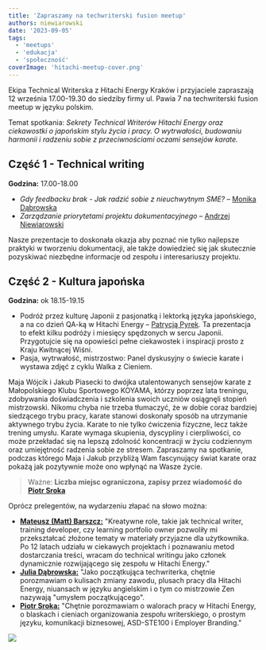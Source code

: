 ```yaml
---
title: 'Zapraszamy na techwriterski fusion meetup'
authors: niewiarowski
date: '2023-09-05'
tags:
  - 'meetups'
  - 'edukacja'
  - 'społeczność'
coverImage: 'hitachi-meetup-cover.png'
---
```


Ekipa Technical Writerska z Hitachi Energy Kraków i przyjaciele zapraszają 12
września 17.00-19.30 do siedziby firmy ul. Pawia 7 na techwriterski fusion
meetup w języku polskim.

<!--truncate-->

Temat spotkania: _Sekrety Technical Writerów Hitachi Energy oraz ciekawostki o
japońskim stylu życia i pracy. O wytrwałości, budowaniu harmonii i radzeniu
sobie z przeciwnościami oczami sensejów karate._

## Część 1 - Technical writing

**Godzina:** 17.00-18.00

- _Gdy feedbacku brak - Jak radzić sobie z nieuchwytnym SME?_ –
  [Monika Dąbrowska](https://www.linkedin.com/in/monika-klimek1/)
- _Zarządzanie priorytetami projektu dokumentacyjnego_ –
  [Andrzej Niewiarowski](https://www.linkedin.com/in/andrzej-niewiarowski-tech-writer/)

Nasze prezentacje to doskonała okazja aby poznać nie tylko najlepsze praktyki w
tworzeniu dokumentacji, ale także dowiedzieć się jak skutecznie pozyskiwać
niezbędne informacje od zespołu i interesariuszy projektu.

## Część 2 - Kultura japońska

**Godzina:** ok 18.15-19.15

- Podróż przez kulturę Japonii z pasjonatką i lektorką języka japońskiego, a na
  co dzień QA-ką w Hitachi Energy –
  [Patrycją Pyrek](https://www.linkedin.com/in/patrycja-pyrek/). Ta prezentacja
  to efekt kilku podróży i miesięcy spędzonych w sercu Japonii. Przygotujcie się
  na opowieści pełne ciekawostek i inspiracji prosto z Kraju Kwitnącej Wiśni.
- Pasja, wytrwałość, mistrzostwo: Panel dyskusyjny o świecie karate i wystawa
  zdjęć z cyklu Walka z Cieniem.

Maja Wójcik i Jakub Piasecki to dwójka utalentowanych sensejów karate z
Małopolskiego Klubu Sportowego KOYAMA, którzy poprzez lata treningu, zdobywania
doświadczenia i szkolenia swoich uczniów osiągnęli stopień mistrzowski. Nikomu
chyba nie trzeba tłumaczyć, że w dobie coraz bardziej siedzącego trybu pracy,
karate stanowi doskonały sposób na utrzymanie aktywnego trybu życia. Karate to
nie tylko ćwiczenia fizyczne, lecz także trening umysłu. Karate wymaga
skupienia, dyscypliny i cierpliwości, co może przekładać się na lepszą zdolność
koncentracji w życiu codziennym oraz umiejętność radzenia sobie ze stresem.
Zapraszamy na spotkanie, podczas którego Maja i Jakub przybliżą Wam fascynujący
świat karate oraz pokażą jak pozytywnie może ono wpłynąć na Wasze życie.

> Ważne: **Liczba miejsc ograniczona, zapisy przez wiadomość do
> [Piotr Sroka](https://www.linkedin.com/in/piotrsrokatechwriter/)**

Oprócz prelegentów, na wydarzeniu złapać na słowo można:

- [**Mateusz (Matt) Barszcz:**](https://www.linkedin.com/in/mattbarszcz/)
  "Kreatywne role, takie jak technical writer, training developer, czy learning
  portfolio owner pozwoliły mi przekształcać złożone tematy w materiały
  przyjazne dla użytkownika. Po 12 latach udziału w ciekawych projektach i
  poznawaniu metod dostarczania treści, wracam do technical writingu jako
  członek dynamicznie rozwijającego się zespołu w Hitachi Energy."
- [**Julia Dąbrowska:**](https://www.linkedin.com/in/julia-d-19a065114/) "Jako
  początkująca techwriterka, chętnie porozmawiam o kulisach zmiany zawodu,
  plusach pracy dla Hitachi Energy, niuansach w języku angielskim i o tym co
  mistrzowie Zen nazywają "umysłem początkującego".
- [**Piotr Sroka:**](https://www.linkedin.com/in/piotrsrokatechwriter/) "Chętnie
  porozmawiam o walorach pracy w Hitachi Energy, o blaskach i cieniach
  organizowania zespołu writerskiego, o prostym języku, komunikacji biznesowej,
  ASD-STE100 i Employer Branding."

![](images/hitachi-meetup-1.png)
